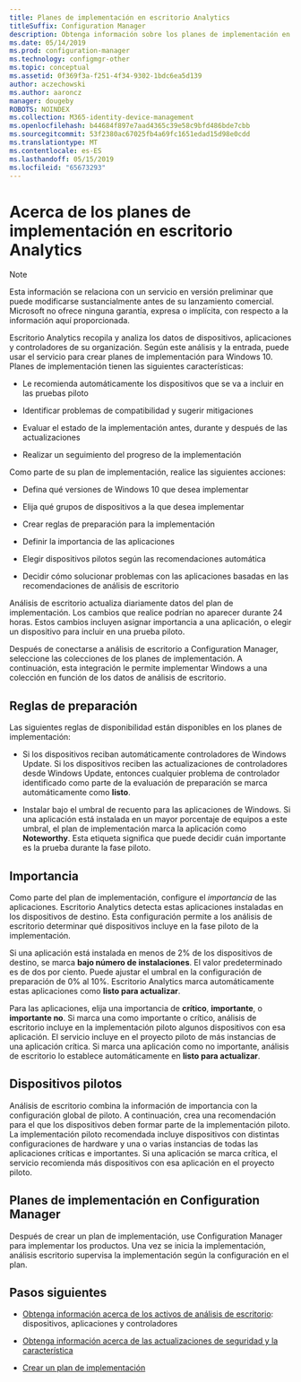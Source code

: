 ```yaml
---
title: Planes de implementación en escritorio Analytics
titleSuffix: Configuration Manager
description: Obtenga información sobre los planes de implementación en escritorio Analytics.
ms.date: 05/14/2019
ms.prod: configuration-manager
ms.technology: configmgr-other
ms.topic: conceptual
ms.assetid: 0f369f3a-f251-4f34-9302-1bdc6ea5d139
author: aczechowski
ms.author: aaroncz
manager: dougeby
ROBOTS: NOINDEX
ms.collection: M365-identity-device-management
ms.openlocfilehash: b44684f897e7aad4365c39e58c9bfd486bde7cbb
ms.sourcegitcommit: 53f2380ac67025fb4a69fc1651edad15d98e0cdd
ms.translationtype: MT
ms.contentlocale: es-ES
ms.lasthandoff: 05/15/2019
ms.locfileid: "65673293"
---
```

# <a name="about-deployment-plans-in-desktop-analytics"></a>Acerca de los planes de implementación en escritorio Analytics

> [!Note]  
> Esta información se relaciona con un servicio en versión preliminar que puede modificarse sustancialmente antes de su lanzamiento comercial. Microsoft no ofrece ninguna garantía, expresa o implícita, con respecto a la información aquí proporcionada.  

Escritorio Analytics recopila y analiza los datos de dispositivos, aplicaciones y controladores de su organización. Según este análisis y la entrada, puede usar el servicio para crear planes de implementación para Windows 10. Planes de implementación tienen las siguientes características:  

- Le recomienda automáticamente los dispositivos que se va a incluir en las pruebas piloto  

- Identificar problemas de compatibilidad y sugerir mitigaciones  

- Evaluar el estado de la implementación antes, durante y después de las actualizaciones  

- Realizar un seguimiento del progreso de la implementación  

Como parte de su plan de implementación, realice las siguientes acciones:  

- Defina qué versiones de Windows 10 que desea implementar  

- Elija qué grupos de dispositivos a la que desea implementar  

- Crear reglas de preparación para la implementación  

- Definir la importancia de las aplicaciones  

- Elegir dispositivos pilotos según las recomendaciones automática  

- Decidir cómo solucionar problemas con las aplicaciones basadas en las recomendaciones de análisis de escritorio  

Análisis de escritorio actualiza diariamente datos del plan de implementación. Los cambios que realice podrían no aparecer durante 24 horas. Estos cambios incluyen asignar importancia a una aplicación, o elegir un dispositivo para incluir en una prueba piloto.  

Después de conectarse a análisis de escritorio a Configuration Manager, seleccione las colecciones de los planes de implementación. A continuación, esta integración le permite implementar Windows a una colección en función de los datos de análisis de escritorio.



## <a name="readiness-rules"></a>Reglas de preparación

Las siguientes reglas de disponibilidad están disponibles en los planes de implementación:

- Si los dispositivos reciban automáticamente controladores de Windows Update. Si los dispositivos reciben las actualizaciones de controladores desde Windows Update, entonces cualquier problema de controlador identificado como parte de la evaluación de preparación se marca automáticamente como **listo**.  

- Instalar bajo el umbral de recuento para las aplicaciones de Windows. Si una aplicación está instalada en un mayor porcentaje de equipos a este umbral, el plan de implementación marca la aplicación como **Noteworthy**. Esta etiqueta significa que puede decidir cuán importante es la prueba durante la fase piloto.  



## <a name="importance"></a>Importancia

Como parte del plan de implementación, configure el *importancia* de las aplicaciones. Escritorio Analytics detecta estas aplicaciones instaladas en los dispositivos de destino. Esta configuración permite a los análisis de escritorio determinar qué dispositivos incluye en la fase piloto de la implementación.

Si una aplicación está instalada en menos de 2% de los dispositivos de destino, se marca **bajo número de instalaciones**. El valor predeterminado es de dos por ciento. Puede ajustar el umbral en la configuración de preparación de 0% al 10%. Escritorio Analytics marca automáticamente estas aplicaciones como **listo para actualizar**.  

Para las aplicaciones, elija una importancia de **crítico**, **importante**, o **importante no**. Si marca una como importante o crítico, análisis de escritorio incluye en la implementación piloto algunos dispositivos con esa aplicación. El servicio incluye en el proyecto piloto de más instancias de una aplicación crítica. Si marca una aplicación como no importante, análisis de escritorio lo establece automáticamente en **listo para actualizar**.



## <a name="pilot-devices"></a>Dispositivos pilotos

Análisis de escritorio combina la información de importancia con la configuración global de piloto. A continuación, crea una recomendación para el que los dispositivos deben formar parte de la implementación piloto. La implementación piloto recomendada incluye dispositivos con distintas configuraciones de hardware y una o varias instancias de todas las aplicaciones críticas e importantes. Si una aplicación se marca crítica, el servicio recomienda más dispositivos con esa aplicación en el proyecto piloto.



## <a name="deployment-plans-in-configuration-manager"></a>Planes de implementación en Configuration Manager

Después de crear un plan de implementación, use Configuration Manager para implementar los productos. Una vez se inicia la implementación, análisis escritorio supervisa la implementación según la configuración en el plan.


## <a name="next-steps"></a>Pasos siguientes

- [Obtenga información acerca de los activos de análisis de escritorio](/sccm/desktop-analytics/about-assets): dispositivos, aplicaciones y controladores  

- [Obtenga información acerca de las actualizaciones de seguridad y la característica](/sccm/desktop-analytics/about-updates)  

- [Crear un plan de implementación](/sccm/desktop-analytics/create-deployment-plans)  
